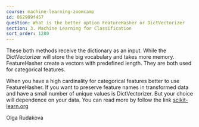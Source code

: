 ```yaml
---
course: machine-learning-zoomcamp
id: 862909f457
question: What is the better option FeatureHasher or DictVectorizer
section: 3. Machine Learning for Classification
sort_order: 1280
---
```


These both methods receive the dictionary as an input. While the DictVectorizer will store the big vocabulary and takes more memory. FeatureHasher create a vectors with predefined length. They are both used for categorical features.

When you have a high cardinality for categorical features better to use FeatureHasher. If you want to preserve feature names in transformed data and have a small number of unique values is DictVectorizer. But your choice will dependence on your data.
You can read more by follow the link [scikit-learn.org](https://scikit-learn.org/stable/auto_examples/text/plot_hashing_vs_dict_vectorizer.html)

Olga Rudakova

